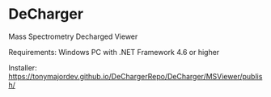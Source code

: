 
# DeCharger
Mass Spectrometry Decharged Viewer

Requirements: Windows PC with .NET Framework 4.6 or higher

Installer: https://tonymajordev.github.io/DeChargerRepo/DeCharger/MSViewer/publish/
